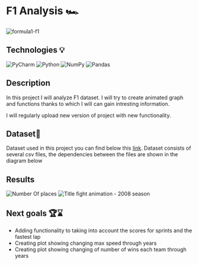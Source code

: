 # F1 Analysis 🏎
![formula1-f1](https://user-images.githubusercontent.com/122997699/233154698-fa1277e8-371d-4ff0-afbf-47dbcbe0b6af.gif)



## Technologies 💡
![PyCharm](https://img.shields.io/badge/pycharm-143?style=for-the-badge&logo=pycharm&logoColor=black&color=black&labelColor=green)
![Python](https://img.shields.io/badge/python-3670A0?style=for-the-badge&logo=python&logoColor=ffdd54)
![NumPy](https://img.shields.io/badge/numpy-%23013243.svg?style=for-the-badge&logo=numpy&logoColor=white)
![Pandas](https://img.shields.io/badge/pandas-%23150458.svg?style=for-the-badge&logo=pandas&logoColor=white)

## Description 
In this project I will analyze F1 dataset. I will try to create animated graph and functions thanks to which I will can gain intresting information. 

I will regularly upload new version of project with new functionality. 

## Dataset📁
Dataset used in this project you can find below this [link](https://www.kaggle.com/datasets/rohanrao/formula-1-world-championship-1950-2020).
Dataset consists of several csv files, the dependencies between the files are shown in the diagram below


## Results

![Number Of places](https://user-images.githubusercontent.com/122997699/233153552-84ed62ee-c106-4c8a-8ccf-5c1498a7dba9.png)
![Title fight animation - 2008 season](https://user-images.githubusercontent.com/122997699/233155605-a09d106b-8d58-4969-a4ce-b16d2fa440ef.gif)


## Next goals 🏆⌛
* Adding functionality to taking into account the scores for sprints and the fastest lap
* Creating plot showing changing max speed through years
* Creating plot showing changing of number of wins each team through years

